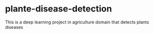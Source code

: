 # plante-disease-detection
This is a deep learning project in agriculture domain that detects plants diseases
